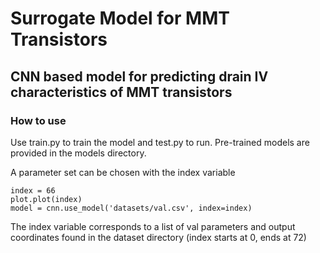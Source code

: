 # Surrogate Model for MMT Transistors

## CNN based model for predicting drain IV characteristics of MMT transistors

### How to use

Use train.py to train the model and test.py to run. Pre-trained models are provided in the models directory.

A parameter set can be chosen with the index variable

```
index = 66
plot.plot(index)
model = cnn.use_model('datasets/val.csv', index=index)

```

The index variable corresponds to a list of val parameters and output coordinates found in the dataset directory
(index starts at 0, ends at 72)
